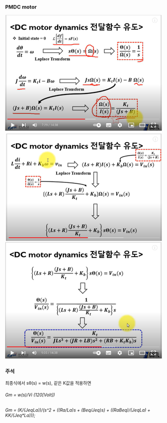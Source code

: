 
### PMDC motor
![motor_control2](./image/motor_control2.png)
![motor_control3](./image/motor_control3.png)
![motor_control4](./image/motor_control4.png)

### 주석
최종식에서 sθ(s)  =  w(s), 같은 K값을 적용하면 

###### Gm = w(s)/Vi (120[Volt])
###### Gm = (K/(Jeq*La))/(s^2 + ((Ra/La)*s + (Beq/Jeq)*s) + ((Ra*Beq)/(Jeq*La) + K*K/(Jeq*La))); 
